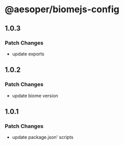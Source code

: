 # @aesoper/biomejs-config

## 1.0.3

### Patch Changes

- update exports

## 1.0.2

### Patch Changes

- update biome version

## 1.0.1

### Patch Changes

- update package.json' scripts
